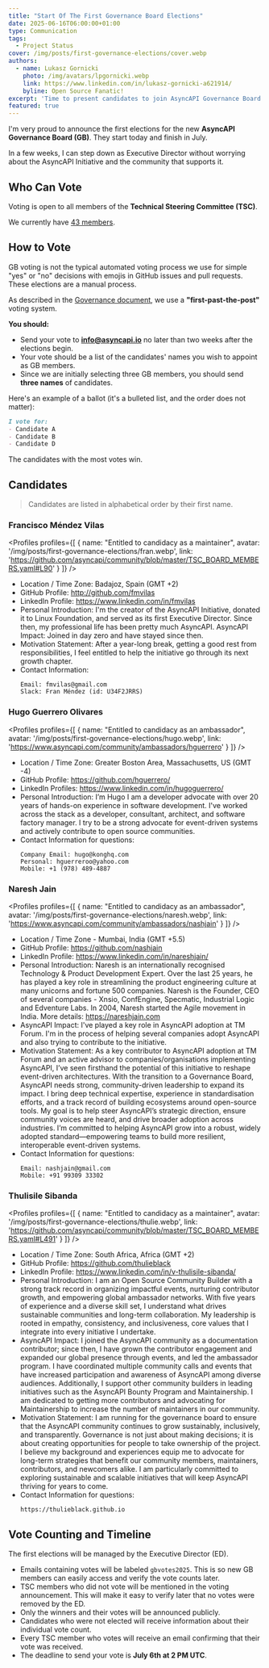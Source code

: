 ```yaml
---
title: "Start Of The First Governance Board Elections"
date: 2025-06-16T06:00:00+01:00
type: Communication
tags:
  - Project Status
cover: /img/posts/first-governance-elections/cover.webp
authors:
  - name: Lukasz Gornicki
    photo: /img/avatars/lpgornicki.webp
    link: https://www.linkedin.com/in/lukasz-gornicki-a621914/
    byline: Open Source Fanatic!
excerpt: 'Time to present candidates to join AsyncAPI Governance Board and start elections.'
featured: true
---
```


I'm very proud to announce the first elections for the new **AsyncAPI Governance Board (GB)**. They start today and finish in July.

In a few weeks, I can step down as Executive Director without worrying about the AsyncAPI Initiative and the community that supports it.

## Who Can Vote

Voting is open to all members of the **Technical Steering Committee (TSC)**.

We currently have [43 members](https://github.com/asyncapi/community/blob/master/TSC_BOARD_MEMBERS.yaml).

## How to Vote

GB voting is not the typical automated voting process we use for simple "yes" or "no" decisions with emojis in GitHub issues and pull requests. These elections are a manual process.

As described in the [Governance document](https://github.com/asyncapi/community/blob/master/GOVERNANCE.md#voting), we use a **"first-past-the-post"** voting system.

**You should:**
* Send your vote to **info@asyncapi.io** no later than two weeks after the elections begin.
* Your vote should be a list of the candidates' names you wish to appoint as GB members.
* Since we are initially selecting three GB members, you should send **three names** of candidates.

Here's an example of a ballot (it's a bulleted list, and the order does not matter):

```md
I vote for:
- Candidate A
- Candidate B
- Candidate D
```

The candidates with the most votes win.

## Candidates

> Candidates are listed in alphabetical order by their first name.

### Francisco Méndez Vilas

<Profiles profiles={[
{
    name: "Entitled to candidacy as a maintainer",
    avatar: '/img/posts/first-governance-elections/fran.webp',
    link: 'https://github.com/asyncapi/community/blob/master/TSC_BOARD_MEMBERS.yaml#L90'
}
]} />

- Location / Time Zone: Badajoz, Spain (GMT +2)
- GitHub Profile: http://github.com/fmvilas
- LinkedIn Profile: https://www.linkedin.com/in/fmvilas
- Personal Introduction: I'm the creator of the AsyncAPI Initiative, donated it to Linux Foundation, and served as its first Executive Director. Since then, my professional life has been pretty much AsyncAPI.
AsyncAPI Impact: Joined in day zero and have stayed since then.
- Motivation Statement: After a year-long break, getting a good rest from responsibilities, I feel entitled to help the initiative go through its next growth chapter.
- Contact Information: 
  ```
  Email: fmvilas@gmail.com
  Slack: Fran Méndez (id: U34F2JRRS)
  ```

### Hugo Guerrero Olivares

<Profiles profiles={[
{
    name: "Entitled to candidacy as an ambassador",
    avatar: '/img/posts/first-governance-elections/hugo.webp',
    link: 'https://www.asyncapi.com/community/ambassadors/hguerrero'
}
]} />

- Location / Time Zone: Greater Boston Area, Massachusetts, US (GMT -4) 
- GitHub Profile: https://github.com/hguerrero/
- LinkedIn Profiles: https://www.linkedin.com/in/hugoguerrero/
- Personal Introduction: I’m Hugo I am a developer advocate with over 20 years of hands-on experience in software development. I've worked across the stack as a developer, consultant, architect, and software factory manager. I try to be a strong advocate for event-driven systems and actively contribute to open source communities.
- Contact Information for questions:
  ```
  Company Email: hugo@konghq.com
  Personal: hguerreroo@yahoo.com
  Mobile: +1 (978) 489-4887
  ```

### Naresh Jain

<Profiles profiles={[
{
    name: "Entitled to candidacy as an ambassador",
    avatar: '/img/posts/first-governance-elections/naresh.webp',
    link: 'https://www.asyncapi.com/community/ambassadors/nashjain'
}
]} />

- Location / Time Zone - Mumbai, India (GMT +5.5)
- GitHub Profile: https://github.com/nashjain
- LinkedIn Profile: https://www.linkedin.com/in/nareshjain/
- Personal Introduction: Naresh is an internationally recognised Technology & Product Development Expert. Over the last 25 years, he has played a key role in streamlining the product engineering culture at many unicorns and fortune 500 companies. Naresh is the Founder, CEO of several companies - Xnsio, ConfEngine, Specmatic, Industrial Logic and Edventure Labs. In 2004, Naresh started the Agile movement in India. More details: https://nareshjain.com
- AsyncAPI Impact: I've played a key role in AsyncAPI adoption at TM Forum. I'm in the process of helping several companies adopt AsyncAPI and also trying to contribute to the initiative.
- Motivation Statement:  As a key contributor to AsyncAPI adoption at TM Forum and an active advisor to companies/organisations implementing AsyncAPI, I’ve seen firsthand the potential of this initiative to reshape event-driven architectures. With the transition to a Governance Board, AsyncAPI needs strong, community-driven leadership to expand its impact. I bring deep technical expertise, experience in standardisation efforts, and a track record of building ecosystems around open-source tools. My goal is to help steer AsyncAPI’s strategic direction, ensure community voices are heard, and drive broader adoption across industries. I’m committed to helping AsyncAPI grow into a robust, widely adopted standard—empowering teams to build more resilient, interoperable event-driven systems.
- Contact Information for questions: 
  ```
  Email: nashjain@gmail.com
  Mobile: +91 99309 33302
  ```

### Thulisile Sibanda

<Profiles profiles={[
{
    name: "Entitled to candidacy as a maintainer",
    avatar: '/img/posts/first-governance-elections/thulie.webp',
    link: 'https://github.com/asyncapi/community/blob/master/TSC_BOARD_MEMBERS.yaml#L491'
}
]} />

- Location / Time Zone: South Africa, Africa (GMT +2)
- GitHub Profile: https://github.com/thulieblack
- LinkedIn Profile: https://www.linkedin.com/in/v-thulisile-sibanda/
- Personal Introduction: I am an Open Source Community Builder with a strong track record in organizing impactful events, nurturing contributor growth, and empowering global ambassador networks. With five years of experience and a diverse skill set, I understand what drives sustainable communities and long-term collaboration. My leadership is rooted in empathy, consistency, and inclusiveness, core values that I integrate into every initiative I undertake.
- AsyncAPI Impact: I joined the AsyncAPI community as a documentation contributor; since then, I have grown the contributor engagement and expanded our global presence through events, and led the ambassador program. I have coordinated multiple community calls and events that have increased participation and awareness of AsyncAPI among diverse audiences. Additionally, I support other community builders in leading initiatives such as the AsyncAPI Bounty Program and Maintainership. I am dedicated to getting more contributors and advocating for Maintainership to increase the number of maintainers in our community.
- Motivation Statement: I am running for the governance board to ensure that the AsyncAPI community continues to grow sustainably, inclusively, and transparently. Governance is not just about making decisions; it is about creating opportunities for people to take ownership of the project. I believe my background and experiences equip me to advocate for long-term strategies that benefit our community members, maintainers, contributors, and newcomers alike. I am particularly committed to exploring sustainable and scalable initiatives that will keep AsyncAPI thriving for years to come.
- Contact Information for questions:  
  ```
  https://thulieblack.github.io
  ```

## Vote Counting and Timeline

The first elections will be managed by the Executive Director (ED).

* Emails containing votes will be labeled `gbvotes2025`. This is so new GB members can easily access and verify the vote counts later.
* TSC members who did not vote will be mentioned in the voting announcement. This will make it easy to verify later that no votes were removed by the ED.
* Only the winners and their votes will be announced publicly.
* Candidates who were not elected will receive information about their individual vote count.
* Every TSC member who votes will receive an email confirming that their vote was received.
* The deadline to send your vote is **July 6th at 2 PM UTC**.









